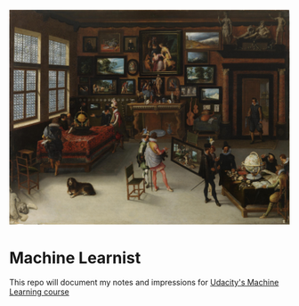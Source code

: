 ![](https://raw.githubusercontent.com/mariogintili/machine-learnist/master/assets/sciences-and-arts.jpg)

# Machine Learnist

This repo will document my notes and impressions for [Udacity's Machine Learning course](https://www.udacity.com/course/machine-learning-engineer-nanodegree--nd009)
